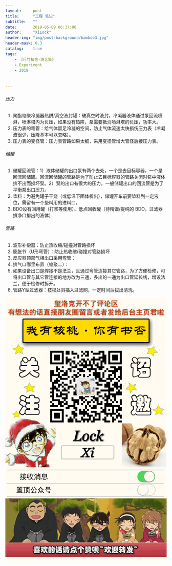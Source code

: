 ```yaml
---
layout:     post
title:      "工程 笔记"
subtitle:   ""
date:       2019-05-09 06:37:00
author:     "XiLock"
header-img: "img/post-background/bamboo3.jpg"
header-mask: 0.3
catalog:    true
tags:
    - 《斤竹精舍·游艺集》
    - Experiment
    - 2019


---
```


###### 压力
1. 聚酯缩聚冷凝器热阱/真空液封罐：破真空时液封，冷凝器液体通过泵回流喷淋，喷淋塔内为负压，如果没有热阱，泵需要抵消喷淋塔的负压，功率大。
1. 压力表的弯管：给气体留足冷凝的空间，防止气体流速太快损伤压力表（冷凝液很少，压降基本可以忽略）。
1. 压力表的变径管：压力表管路如果太细，采用变径管增大管径后接压力表。

###### 储罐
1. 储罐回流管：1）液体储罐的出口泵有两个去处，一个是去目标容器，一个是回流回储罐。回流回储罐的管路是为了防止去目标容器的管路关闭时泵中液体排不出而损坏泵。2）泵的出口有很大的压力，一般储罐出口的回流管是为了平衡泵出口压力。
1. 垫料：为避免罐子干烧（或低温下固体析出），储罐开车前要垫料到一定液位，需留有一个垫料用的进料口。
1. BDO设有回用罐（打浆等使用）、低点回收罐（待精馏/提纯的 BDO，过滤器排净口排出的液体）

###### 管路
1. 波形补偿器：防止热收缩/碰撞对管路损坏
1. 膨胀节（U形弯管）：防止热收缩/碰撞对管路损坏
1. 反应器顶部气相出口采用弯管：
1. 排气口哪里布置（缩聚二）：
1. 如果设备出口是焊接不是法兰，且通过弯管连接其它管路，为了方便检修，可将出口管与其它管连接的地方改为三通，多出的一通为出口管延长线，增设法兰，便于检修时拆开。
1. 管路Y型过滤器：枝杈处斜插入过滤网，一定时间后拔出清洗。





![](/img/wc-tail.GIF)
